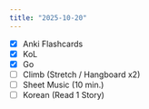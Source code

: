 ```yaml
---
title: "2025-10-20"
---
```


- [x] Anki Flashcards
- [x] KoL
- [x] Go
- [ ] Climb (Stretch / Hangboard x2)
- [ ] Sheet Music (10 min.)
- [ ] Korean (Read 1 Story)